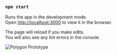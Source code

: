 ### `npm start`

Runs the app in the development mode.\
Open [http://localhost:3000](http://localhost:3000) to view it in the browser.

The page will reload if you make edits.\
You will also see any lint errors in the console.


![Polygon Prototype](https://user-images.githubusercontent.com/27939978/165813186-90b5f1a5-8d5c-4a46-a814-1b539b29c77d.png)
